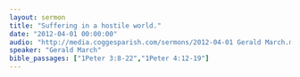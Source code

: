 ```yaml
---
layout: sermon
title: "Suffering in a hostile world."
date: "2012-04-01 00:00:00"
audio: "http://media.coggesparish.com/sermons/2012-04-01 Gerald March.mp3"
speaker: "Gerald March"
bible_passages: ["1Peter 3:8-22","1Peter 4:12-19"]
---
```

